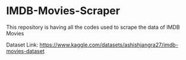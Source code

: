 # IMDB-Movies-Scraper
This repository is having all the codes used to scrape the data of IMDB Movies


Dataset Link: https://www.kaggle.com/datasets/ashishjangra27/imdb-movies-dataset
